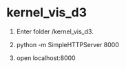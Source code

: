 # kernel_vis_d3

1. Enter folder /kernel_vis_d3.

2. python -m SimpleHTTPServer 8000

3. open localhost:8000
